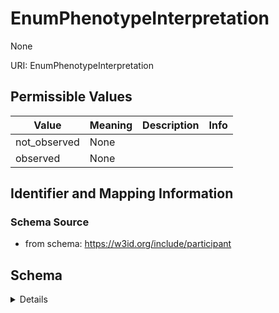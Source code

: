 # EnumPhenotypeInterpretation

None

URI: EnumPhenotypeInterpretation

## Permissible Values

| Value | Meaning | Description | Info |
| --- | --- | --- | --- |
| not_observed | None |  | |
| observed | None |  | |



## Identifier and Mapping Information







### Schema Source


* from schema: https://w3id.org/include/participant




## Schema

<details>
```yaml
name: enum_phenotype_interpretation
definition_uri: include:enum_phenotype_interpretation
from_schema: https://w3id.org/include/participant
rank: 1000
permissible_values:
  not_observed:
    text: not_observed
    title: Not Observed
  observed:
    text: observed
    title: Observed

```
</details>
